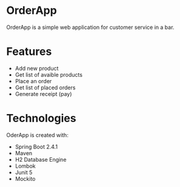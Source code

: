 # OrderApp

OrderApp is a simple web application for customer service in a bar.

# Features

- Add new product
- Get list of avaible products
- Place an order
- Get list of placed orders
- Generate receipt (pay)

# Technologies

OderApp is created with:

* Spring Boot 2.4.1
* Maven
* H2 Database Engine
* Lombok
* Junit 5
* Mockito